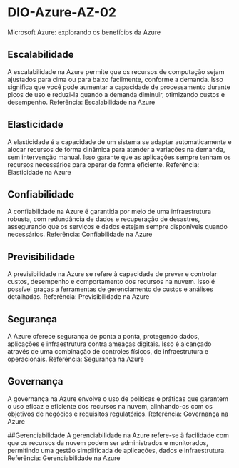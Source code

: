 # DIO-Azure-AZ-02
Microsoft Azure: explorando os benefícios da Azure

## Escalabilidade
A escalabilidade na Azure permite que os recursos de computação sejam ajustados para cima ou para baixo facilmente, conforme a demanda. Isso significa que você pode aumentar a capacidade de processamento durante picos de uso e reduzi-la quando a demanda diminuir, otimizando custos e desempenho.
Referência: Escalabilidade na Azure

## Elasticidade
A elasticidade é a capacidade de um sistema se adaptar automaticamente e alocar recursos de forma dinâmica para atender a variações na demanda, sem intervenção manual. Isso garante que as aplicações sempre tenham os recursos necessários para operar de forma eficiente.
Referência: Elasticidade na Azure

## Confiabilidade
A confiabilidade na Azure é garantida por meio de uma infraestrutura robusta, com redundância de dados e recuperação de desastres, assegurando que os serviços e dados estejam sempre disponíveis quando necessários.
Referência: Confiabilidade na Azure

## Previsibilidade
A previsibilidade na Azure se refere à capacidade de prever e controlar custos, desempenho e comportamento dos recursos na nuvem. Isso é possível graças a ferramentas de gerenciamento de custos e análises detalhadas.
Referência: Previsibilidade na Azure

## Segurança
A Azure oferece segurança de ponta a ponta, protegendo dados, aplicações e infraestrutura contra ameaças digitais. Isso é alcançado através de uma combinação de controles físicos, de infraestrutura e operacionais.
Referência: Segurança na Azure

## Governança
A governança na Azure envolve o uso de políticas e práticas que garantem o uso eficaz e eficiente dos recursos na nuvem, alinhando-os com os objetivos de negócios e requisitos regulatórios.
Referência: Governança na Azure

##Gerenciabilidade
A gerenciabilidade na Azure refere-se à facilidade com que os recursos da nuvem podem ser administrados e monitorados, permitindo uma gestão simplificada de aplicações, dados e infraestrutura.
Referência: Gerenciabilidade na Azure
